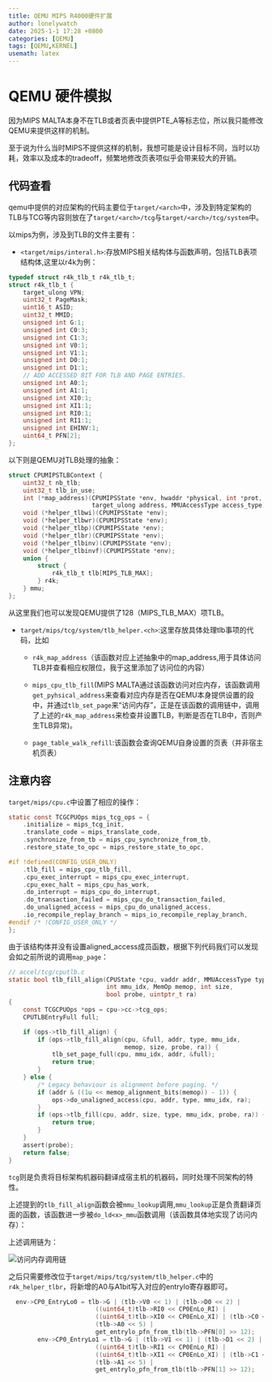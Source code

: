 ```yaml
---
title: QEMU MIPS R4000硬件扩展
author: lonelywatch
date: 2025-1-1 17:28 +0800
categories: [QEMU]
tags: [QEMU,KERNEL]
usemath: latex
---
```


# QEMU 硬件模拟

因为MIPS MALTA本身不在TLB或者页表中提供PTE_A等标志位，所以我只能修改QEMU来提供这样的机制。

至于说为什么当时MIPS不提供这样的机制，我想可能是设计目标不同，当时以功耗，效率以及成本的tradeoff，频繁地修改页表项似乎会带来较大的开销。

## 代码查看

qemu中提供的对应架构的代码主要位于`target/<arch>`中，涉及到特定架构的TLB与TCG等内容则放在了`target/<arch>/tcg`与`target/<arch>/tcg/system`中。

以mips为例，涉及到TLB的文件主要有：

- `<target/mips/interal.h>`:存放MIPS相关结构体与函数声明，包括TLB表项结构体,这里以r4k为例：

```c
typedef struct r4k_tlb_t r4k_tlb_t;
struct r4k_tlb_t {
    target_ulong VPN;
    uint32_t PageMask;
    uint16_t ASID;
    uint32_t MMID;
    unsigned int G:1;
    unsigned int C0:3;
    unsigned int C1:3;
    unsigned int V0:1;
    unsigned int V1:1;
    unsigned int D0:1;
    unsigned int D1:1;
    // ADD ACCESSED BIT FOR TLB AND PAGE ENTRIES.
    unsigned int A0:1;
    unsigned int A1:1;
    unsigned int XI0:1;
    unsigned int XI1:1;
    unsigned int RI0:1;
    unsigned int RI1:1;
    unsigned int EHINV:1;
    uint64_t PFN[2];
};

```

以下则是QEMU对TLB处理的抽象：

```c
struct CPUMIPSTLBContext {
    uint32_t nb_tlb;
    uint32_t tlb_in_use;
    int (*map_address)(CPUMIPSState *env, hwaddr *physical, int *prot,
                       target_ulong address, MMUAccessType access_type);
    void (*helper_tlbwi)(CPUMIPSState *env);
    void (*helper_tlbwr)(CPUMIPSState *env);
    void (*helper_tlbp)(CPUMIPSState *env);
    void (*helper_tlbr)(CPUMIPSState *env);
    void (*helper_tlbinv)(CPUMIPSState *env);
    void (*helper_tlbinvf)(CPUMIPSState *env);
    union {
        struct {
            r4k_tlb_t tlb[MIPS_TLB_MAX];
        } r4k;
    } mmu;
};

```
从这里我们也可以发现QEMU提供了128（MIPS_TLB_MAX）项TLB。

- `target/mips/tcg/system/tlb_helper.<ch>`:这里存放具体处理tlb事项的代码，比如
    - `r4k_map_address`（该函数对应上述抽象中的map_address,用于具体访问TLB并查看相应权限位，我于这里添加了访问位的内容）

    - `mips_cpu_tlb_fill`(MIPS MALTA通过该函数访问对应内存，该函数调用`get_pyhsical_address`来查看对应内存是否在QEMU本身提供设置的段中，并通过`tlb_set_page`来“访问内存”，正是在该函数的调用链中，调用了上述的`r4k_map_address`来检查并设置TLB，判断是否在TLB中，否则产生TLB异常)。
    
    - `page_table_walk_refill`:该函数会查询QEMU自身设置的页表（并非宿主机页表）

## 注意内容

`target/mips/cpu.c`中设置了相应的操作：

```c
static const TCGCPUOps mips_tcg_ops = {
    .initialize = mips_tcg_init,
    .translate_code = mips_translate_code,
    .synchronize_from_tb = mips_cpu_synchronize_from_tb,
    .restore_state_to_opc = mips_restore_state_to_opc,

#if !defined(CONFIG_USER_ONLY)
    .tlb_fill = mips_cpu_tlb_fill,
    .cpu_exec_interrupt = mips_cpu_exec_interrupt,
    .cpu_exec_halt = mips_cpu_has_work,
    .do_interrupt = mips_cpu_do_interrupt,
    .do_transaction_failed = mips_cpu_do_transaction_failed,
    .do_unaligned_access = mips_cpu_do_unaligned_access,
    .io_recompile_replay_branch = mips_io_recompile_replay_branch,
#endif /* !CONFIG_USER_ONLY */
};
```

由于该结构体并没有设置aligned_access成员函数，根据下列代码我们可以发现会如之前所说的调用`map_page`：

```c
// accel/tcg/cputlb.c
static bool tlb_fill_align(CPUState *cpu, vaddr addr, MMUAccessType type,
                           int mmu_idx, MemOp memop, int size,
                           bool probe, uintptr_t ra)
{
    const TCGCPUOps *ops = cpu->cc->tcg_ops;
    CPUTLBEntryFull full;

    if (ops->tlb_fill_align) {
        if (ops->tlb_fill_align(cpu, &full, addr, type, mmu_idx,
                                memop, size, probe, ra)) {
            tlb_set_page_full(cpu, mmu_idx, addr, &full);
            return true;
        }
    } else {
        /* Legacy behaviour is alignment before paging. */
        if (addr & ((1u << memop_alignment_bits(memop)) - 1)) {
            ops->do_unaligned_access(cpu, addr, type, mmu_idx, ra);
        }
        if (ops->tlb_fill(cpu, addr, size, type, mmu_idx, probe, ra)) {
            return true;
        }
    }
    assert(probe);
    return false;
}

```

`tcg`则是负责将目标架构机器码翻译成宿主机的机器码，同时处理不同架构的特性。

上述提到的`tlb_fill_align`函数会被`mmu_lookup`调用,`mmu_lookup`正是负责翻译页面的函数，该函数进一步被`do_ld<x>_mmu`函数调用（该函数具体地实现了访问内存）：

上述调用链为：

![访问内存调用链](https://lonelywatch-1306651324.cos.ap-beijing.myqcloud.com/cc.png)


之后只需要修改位于`target/mips/tcg/system/tlb_helper.c`中的`r4k_helper_tlbr`，将新增的A0与A1bit写入对应的entrylo寄存器即可。

```c
  env->CP0_EntryLo0 = tlb->G | (tlb->V0 << 1) | (tlb->D0 << 2) |
                        ((uint64_t)tlb->RI0 << CP0EnLo_RI) |
                        ((uint64_t)tlb->XI0 << CP0EnLo_XI) | (tlb->C0 << 3) |
                        (tlb->A0 << 5) |
                        get_entrylo_pfn_from_tlb(tlb->PFN[0] >> 12);
        env->CP0_EntryLo1 = tlb->G | (tlb->V1 << 1) | (tlb->D1 << 2) |
                        ((uint64_t)tlb->RI1 << CP0EnLo_RI) |
                        ((uint64_t)tlb->XI1 << CP0EnLo_XI) | (tlb->C1 << 3) |
                        (tlb->A1 << 5) |
                        get_entrylo_pfn_from_tlb(tlb->PFN[1] >> 12);

```